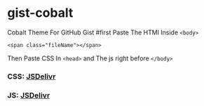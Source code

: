 # gist-cobalt
Cobalt Theme For GitHub Gist
#first Paste The HTMl Inside `<body>`
```
<span class="fileName"></span>
```
Then Paste CSS In `<head>` and The js right before `</body>`
### CSS: [JSDelivr](https://cdn.jsdelivr.net/gh/wiz-aiimages/gist-cobalt/cobalt.min.css)
### JS: [JSDelivr](https://cdn.jsdelivr.net/gh/wiz-aiimages/gist-cobalt/cobalt.min.js)
